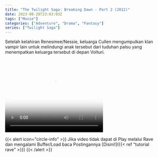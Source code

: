 ```yaml
---
title: "The Twilight Saga: Breaking Dawn - Part 2 (2012)"
date: 2023-08-28T23:03:03Z
tags: ["Movie"]
categories: ["Adventure", "Drama", "Fantasy"]
series: ["Twilight Saga"]
---
```


Setelah kelahiran Renesmee/Nessie, keluarga Cullen mengumpulkan klan vampir lain untuk melindungi anak tersebut dari tuduhan palsu yang menempatkan keluarga tersebut di depan Volturi.

<video width="320" height="240" poster="https://www.themoviedb.org/t/p/original/vNjMxsxm5DusfppZEAUeDU0HX9O.jpg" controls>
  <source src="https://kp3d-my.sharepoint.com/personal/ryoo_kp3d_onmicrosoft_com/_layouts/15/download.aspx?share=ETcxvouHDJNIm_f34GWh4jQB-52ay7aWxE0egdrY7PM2dQ" type="video/mp4">
</video>

{{< alert icon="circle-info" >}}
Jika video tidak dapat di Play melalui Rave dan mengalami Buffer/Load baca Postingannya [Disini!]({{< ref "tutorial rave" >}})
{{< /alert >}}
